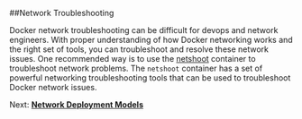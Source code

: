 ##<a name="tshoot"></a>Network Troubleshooting

Docker network troubleshooting can be difficult for devops and network engineers. With proper understanding of how Docker networking works and the right set of tools, you can troubleshoot and resolve these network issues. One recommended way is to use the [netshoot](https://github.com/nicolaka/netshoot) container to troubleshoot network problems. The `netshoot` container has a set of powerful networking troubleshooting tools that can be used to troubleshoot Docker network issues.  

Next: **[Network Deployment Models](14-network-models.md)**
